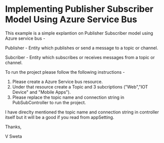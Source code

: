 # Implementing Publisher Subscriber Model Using Azure Service Bus

This example is a simple explantion on Publisher Subscriber model using Azure service bus - 

Publisher - Entity which publishes or send a message to a topic or channel.

Subcriber - Entity which subscribes or receives messages from a topic or channel.

To run the project please follow the following instructions - 
1. Please create a Azure Service bus resource.
2. Under that resource create a Topic and 3 subcriptions ("Web","IOT Device" and "Mobile Apps").
3. Please replace the topic name and connection string in PubSubController to run the project.

I have direclty mentioned the topic name and connection string in controller itself but it will be a good if you read from appSetting.

Thanks,

V Sweta
